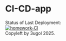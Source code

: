 # CI-CD-app
Status of Last Deployment:<br>
[![homework-CI](https://github.com/3ugol/CI-CD-app/actions/workflows/main.yml/badge.svg)](https://github.com/3ugol/CI-CD-app/actions/workflows/main.yml)
<br>
Copyleft by 3ugol 2025.
